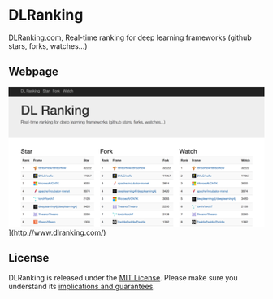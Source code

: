 # DLRanking
[DLRanking.com](http://www.dlranking.com/), Real-time ranking for deep learning frameworks (github stars, forks, watches...)

## Webpage
![](screen_shot.png)](http://www.dlranking.com/)




## License

DLRanking is released under the [MIT License](LICENSE).
Please make sure you understand its [implications and guarantees](https://writing.kemitchell.com/2016/09/21/MIT-License-Line-by-Line.html).
